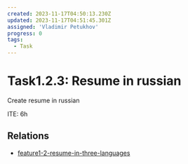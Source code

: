 ```yaml
---
created: 2023-11-17T04:50:13.230Z
updated: 2023-11-17T04:51:45.301Z
assigned: 'Vladimir Petukhov'
progress: 0
tags:
  - Task
---
```


# Task1.2.3: Resume in russian

Create resume in russian

ITE: 6h

## Relations

- [feature1-2-resume-in-three-languages](feature1-2-resume-in-three-languages.md)
